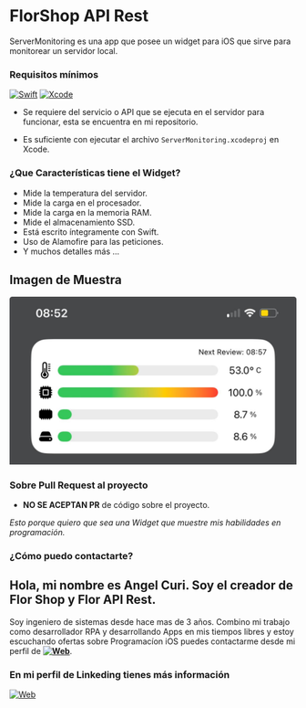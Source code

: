 # FlorShop API Rest

ServerMonitoring es una app que posee un widget para iOS que sirve para monitorear un servidor local.

### Requisitos mínimos
[![Swift](https://img.shields.io/badge/Swift-5.9-orange.svg?longCache=true&style=popout-square)](https://swift.org)
[![Xcode](https://img.shields.io/badge/Xcode-12.5-blue.svg?longCache=true&style=popout-square)](https://developer.apple.com/xcode)
* Se requiere del servicio o API que se ejecuta en el servidor para funcionar, esta se encuentra en mi repositorio.

* Es suficiente con ejecutar el archivo `ServerMonitoring.xcodeproj` en Xcode.

### ¿Que Características tiene el Widget?
* Mide la temperatura del servidor.
* Mide la carga en el procesador.
* Mide la carga en la memoria RAM.
* Mide el almacenamiento SSD.
* Está escrito íntegramente con Swift.
* Uso de Alamofire para las peticiones.
* Y muchos detalles más ...

## Imagen de Muestra

![Ejemplo](Captura.jpeg)

### Sobre Pull Request al proyecto

* **NO SE ACEPTAN PR** de código sobre el proyecto.

*Esto porque quiero que sea una Widget que muestre mis habilidades en programación.*

### ¿Cómo puedo contactarte?

## Hola, mi nombre es Angel Curi. Soy el creador de Flor Shop y Flor API Rest.

Soy ingeniero de sistemas desde hace mas de 3 años. Combino mi trabajo como desarrollador RPA y desarrollando Apps en mis tiempos libres y estoy escuchando ofertas sobre Programacíon iOS puedes contactarme desde mi perfil de **[![Web](https://img.shields.io/badge/Linkeding-blue?logo=Linkeding)](https://www.linkedin.com/in/angel-curi-laurente-408b13177/)**.

### En mi perfil de Linkeding tienes más información

[![Web](https://img.shields.io/badge/Linkeding-blue?logo=Linkeding)](https://www.linkedin.com/in/angel-curi-laurente-408b13177/)
